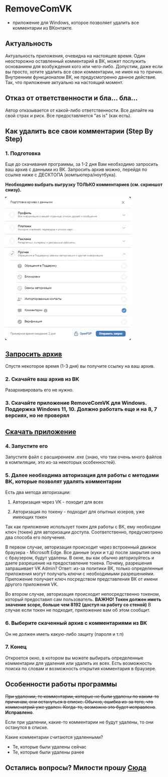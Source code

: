 # RemoveComVK

- приложение для Windows, которое позволяет удалить все комментарии из ВКонтакте.

## **Актуальность**
Актуальность приложения, очевидна на настоящее время. Один неосторожно оставленный комментарий в ВК, может послужить основанием для возбуждения кого или чего-либо. Допустим, даже если вы просто, хотите удалить все свои комментарии, не имея на то причин. Внутренним функционалом ВК, не предусмотренно данное действие. Так, что приложение актуально на настоящий момент.



## **Отказ от ответственности и бла... бла...**
Автор отказывается от какой-либо ответственности. Все делайте на свой страх и риск. Все предоставляется "as is" (как есть).


## **Как удалить все свои комментарии (Step By Step)**

### **1. Подготовка**
Еще до скачивания программы, за 1-2 дня Вам необходимо запросить ваш архив с данными из ВК.
Запросить архив можно, перейдя по ссылке ниже с ДЕСКТОПА (компьютера/ноутбука).

**Необходимо выбрать выгрузку ТОЛЬКО комментариев (см. скриншот снизу).**

![](img/1.png)

## [Запросить архив](https://vk.com/data_protection?section=rules#archive)

Спустя некоторое время (1-3 дня) вы получите ссылку на ваш архив.

### **2. Скачайте ваш архив из ВК**
Разархивировать его не нужно.

### **3. Скачайте приложение RemoveComVK для Windows. Поддержка Windows 11, 10. Должно работать еще и на 8, 7 версиях, но не проверял**

## [Скачать приложение]()

### **4. Запустите его**
Запустите файл с расширением .exe (знаю, что там очень много файлов в компиляции, это из-за некоторых особенностей).

### **5. Далее необходима авторизация для работы с методами ВК, которые позволят удалять комментарии**

Есть два метода авторизации:

1. Авторизация через VK - походит для всех

2. Авторизация по токену - подходит для опытных юзеров, уже имеющих токен


Так как приложение использует токен для работы с ВК, ему необходим ключ (токен) для авторизации доступа. Соответственно, предусмотрено два способа его получения. 

В первом случае, авторизация происходит через встроенный движок браузера - Microsoft Edge. Все данные (куки и т.д) после закрытия окна с браузером, будут удалены. В окне, вы как обычно авторизуйтесь и даете разрешение на предоставление токена.
Почему, разрешения запрашивает VK Admin? Ответ: из-за политики ВК, только определенные приложения могут получать ключи с необходимыми разрешениями. Приложение получает ключ посредством представления ВК от имени другого приложения VK.

Во втором случае, авторизация происходит непосредственно токеном, который предоставил сам пользователь. 
**ВАЖНО! Токен должен иметь значение scope, больше чем 8192 (доступ на работу со стеной)**
В случае если токен не подходит, приложение вам об этом сообщит.

### **6. Выберите скаченный архив с комментариями из ВК**
Он не должен иметь какую-либо защиту (пароля и т.п)

### **7. Конец**
Откроется окно, в котором вы можете выбирать определенные комментарии для удаления или удалить их всех. Есть возможность поиска по словам и возможность открытия комментария в браузере.

## **Особенности работы программы**

~~При удалении, те комментарии, которые не были удалены по каким-то причинам, они остануться в списке. Обычно, ошибка из-за того, что комменатрий уже удален. Когда-то, возможно это будет исправлено~~. **Исправлено**. 

Если при удалении, какие-то комментарии не будут удалены, то они останутся в списке.

Какие комментарии считаются удаленными?
 - Те, которые были удалены сейчас
 - Те, которые были удалены ранее



## **Остались вопросы?** Милости прошу [Сюда](https://github.com/i9a4/RemoveComVK/issues)